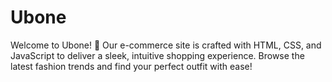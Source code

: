 # Ubone
 Welcome to Ubone! 🌟 Our e-commerce site is crafted with HTML, CSS, and JavaScript to deliver a sleek, intuitive shopping experience. Browse the latest fashion trends and find your perfect outfit with ease!
